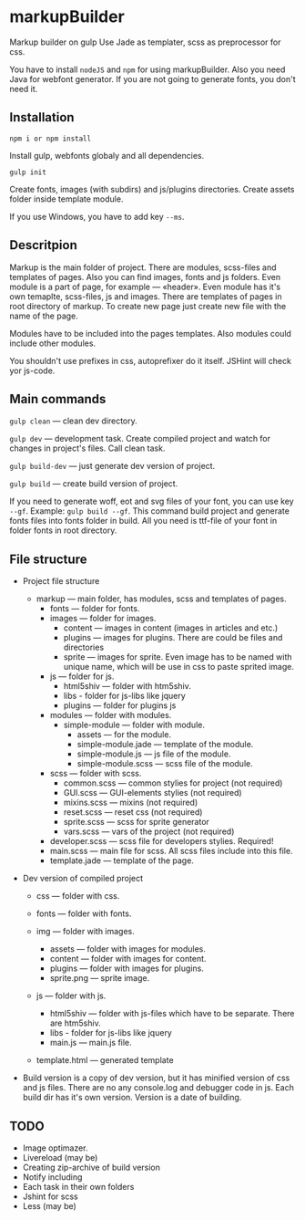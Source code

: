 markupBuilder
=============

Markup builder on gulp
Use Jade as templater, scss as preprocessor for css.

You have to install `nodeJS` and `npm` for using markupBuilder.
Also you need Java for webfont generator. If you are not going to generate fonts, you don't need it.

Installation
------------

    npm i or npm install

Install gulp, webfonts globaly and all dependencies.  

    gulp init

Create fonts, images (with subdirs) and js/plugins directories. Create assets folder inside template module.      

If you use Windows, you have to add key `--ms`.

Descritpion
-----------

Markup is the main folder of project. There are modules, scss-files and templates of pages. Also you can find images, fonts and js folders.
Even module is a part of page, for example — «header». 
Even module has it's own temaplte, scss-files, js and images.
There are templates of pages in root directory of markup. To create new page just create new file with the name of the page.

Modules have to be included into the pages templates. Also modules could include other modules.

You shouldn't use prefixes in css, autoprefixer do it itself. JSHint will check yor js-code.


Main commands
-------------

`gulp clean` — clean dev directory.

`gulp dev` — development task. Create compiled project and watch for changes in project's files. Call clean task.

`gulp build-dev` — just generate dev version of project.

`gulp build` — create build version of project.

If you need to generate woff, eot and svg files of your font, you can use key `--gf`. 
Example: `gulp build --gf`. This command build project and generate fonts files into fonts folder in build. All you need is ttf-file of your font in folder fonts in root directory.

File structure
--------------

* Project file structure

    - markup — main folder, has modules, scss and templates of pages.
        - fonts — folder for fonts.
        - images — folder for images.
            - content — images in content (images in articles and etc.)
            - plugins — images for plugins. There are could be files and directories
            - sprite — images for sprite. Even image has to be named with unique name, which will be use in css to paste sprited image.
        - js — folder for js.
            - html5shiv — folder with htm5shiv. 
            - libs - folder for js-libs like jquery
            - plugins — folder for plugins js
        - modules — folder with modules.
            - simple-module — folder with module.
                - assets — for the module.
                - simple-module.jade — template of the module.
                - simple-module.js — js file of the module.
                - simple-module.scss — scss file of the module.
        - scss — folder with scss.
            - common.scss — common stylies for project (not required)
            - GUI.scss — GUI-elements stylies (not required)
            - mixins.scss — mixins (not required)
            - reset.scss — reset css (not required)
            - sprite.scss — scss for sprite generator
            - vars.scss — vars of the project (not required)
        - developer.scss — scss file for developers stylies. Required! 
        - main.scss — main file for scss. All scss files include into this file.
        - template.jade — template of the page.

* Dev version of compiled project
    
    - css — folder with css.
    - fonts — folder with fonts.
    - img — folder with images.
        - assets — folder with images for modules.
        - content — folder with images for content.
        - plugins — folder with images for plugins.
        - sprite.png — sprite image.
    - js — folder with js.
        - html5shiv — folder with js-files which have to be separate. There are htm5shiv. 
        - libs - folder for js-libs like jquery
        - main.js — main.js file.

    - template.html — generated template


* Build version is a copy of dev version, but it has minified version of css and js files. There are no any console.log and debugger code in js.
Each build dir has it's own version. Version is a date of building.


TODO
----

* Image optimazer.
* Livereload (may be)
* Creating zip-archive of build version
* Notify including
* Each task in their own folders
* Jshint for scss
* Less (may be)
